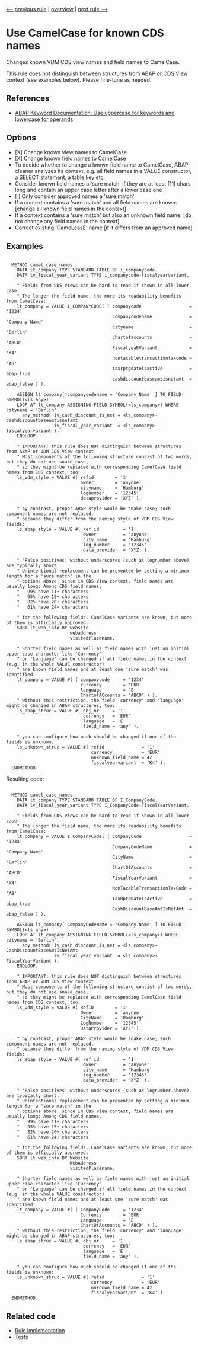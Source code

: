 [<-- previous rule](UpperAndLowerCaseRule.md) | [overview](../rules.md) | [next rule -->](IndentRule.md)

# Use CamelCase for known CDS names

Changes known VDM CDS view names and field names to CamelCase.

This rule does not distinguish between structures from ABAP or CDS View context \(see examples below\). Please fine-tune as needed.

## References

* [ABAP Keyword Documentation: Use uppercase for keywords and lowercase for operands](https://help.sap.com/doc/abapdocu_latest_index_htm/latest/en-US/index.htm?file=abenlower_upper_case_guidl.htm)

## Options

* \[X\] Change known view names to CamelCase
* \[X\] Change known field names to CamelCase
* To decide whether to change a known field name to CamelCase, ABAP cleaner analyzes its context, e.g. all field names in a VALUE constructor, a SELECT statement, a table key etc.
* Consider known field names a 'sure match' if they are at least \[11\] chars long and contain an upper case letter after a lower case one
* \[ \] Only consider approved names a 'sure match'
* If a context contains a 'sure match' and all field names are known: \[change all known field names in the context\]
* If a context contains a 'sure match' but also an unknown field name: \[do not change any field names in the context\]
* Correct existing 'CameLcasE' name \[if it differs from an approved name\]

## Examples


```ABAP

  METHOD camel_case_names.
    DATA lt_company TYPE STANDARD TABLE OF i_companycode.
    DATA lv_fiscal_year_variant TYPE i_companycode-fiscalyearvariant.

    " Fields from CDS Views can be hard to read if shown in all-lower case.
    " The longer the field name, the more its readability benefits from CamelCase:
    lt_company = VALUE I_COMPANYCODE( ( companycode                  = '1234'
                                        companycodename              = 'Company Name'
                                        cityname                     = 'Berlin'
                                        chartofaccounts              = 'ABCD'
                                        FiscalyeaRVariant            = 'K4'
                                        nontaxabletransactiontaxcode = 'AB'
                                        taxrptgdateisactive          = abap_true
                                        cashdiscountbaseamtisnetamt  = abap_false ) ).

    ASSIGN lt_company[ companycodename = 'Company Name' ] TO FIELD-SYMBOL(<ls_any>).
    LOOP AT lt_company ASSIGNING FIELD-SYMBOL(<ls_company>) WHERE cityname = 'Berlin'.
      any_method( iv_cash_discount_is_net = <ls_company>-cashdiscountbaseamtisnetamt
                  iv_fiscal_year_variant  = <ls_company>-fiscalyearvariant ).
    ENDLOOP.

    " IMPORTANT: this rule does NOT distinguish between structures from ABAP or VDM CDS View context.
    " Most components of the following structure consist of two words, but they do not use snake_case,
    " so they might be replaced with corresponding CamelCase field names from CDS context, too:
    ls_vdm_style = VALUE #( refid        = '1'
                            owner        = 'anyone'
                            cityname     = 'Hamburg'
                            lognumber    = '12345'
                            dataprovider = 'XYZ' ).

    " by contrast, proper ABAP style would be snake_case; such component names are not replaced,
    " because they differ from the naming style of VDM CDS View fields:
    ls_abap_style = VALUE #( ref_id         = '1'
                             owner          = 'anyone'
                             city_name      = 'Hamburg'
                             log_number     = '12345'
                             data_provider  = 'XYZ' ).

    " 'False positives' without underscores (such as lognumber above) are typically short.
    " Unintentional replacement can be prevented by setting a minimum length for a 'sure match' in the
    " options above, since in CDS View context, field names are usually long: Among CDS field names,
    "   99% have 11+ characters
    "   95% have 15+ characters
    "   82% have 20+ characters
    "   61% have 24+ characters

    " for the following fields, CamelCase variants are known, but none of them is officially approved:
    SORT lt_web_info BY website
                        webaddress
                        visitedPlacename.

    " Shorter field names as well as field names with just an initial upper case character like 'Currency'
    " or 'Language' can be changed if all field names in the context (e.g. in the whole VALUE constructor)
    " are known field names and at least one 'sure match' was identified:
    lt_company = VALUE #( ( companycode     = '1234'
                            currency        = 'EUR'
                            language        = 'E'
                            ChartofACcounts = 'ABCD' ) ).
    " without this restriction, the field 'currency' and 'language' might be changed in ABAP structures, too:
    ls_abap_struc = VALUE #( obj_nr     = '1'
                             currency   = 'EUR'
                             language   = 'E'
                             field_name = 'any' ).

    " you can configure how much should be changed if one of the fields is unknown:
    ls_unknown_struc = VALUE #( refid              = '1'
                                currency           = 'EUR'
                                unknown_field_name = 42
                                fiscalyearvariant  = 'K4' ).
  ENDMETHOD.
```

Resulting code:

```ABAP

  METHOD camel_case_names.
    DATA lt_company TYPE STANDARD TABLE OF I_CompanyCode.
    DATA lv_fiscal_year_variant TYPE I_CompanyCode-FiscalYearVariant.

    " Fields from CDS Views can be hard to read if shown in all-lower case.
    " The longer the field name, the more its readability benefits from CamelCase:
    lt_company = VALUE I_CompanyCode( ( CompanyCode                  = '1234'
                                        CompanyCodeName              = 'Company Name'
                                        CityName                     = 'Berlin'
                                        ChartOfAccounts              = 'ABCD'
                                        FiscalYearVariant            = 'K4'
                                        NonTaxableTransactionTaxCode = 'AB'
                                        TaxRptgDateIsActive          = abap_true
                                        CashDiscountBaseAmtIsNetAmt  = abap_false ) ).

    ASSIGN lt_company[ CompanyCodeName = 'Company Name' ] TO FIELD-SYMBOL(<ls_any>).
    LOOP AT lt_company ASSIGNING FIELD-SYMBOL(<ls_company>) WHERE cityname = 'Berlin'.
      any_method( iv_cash_discount_is_net = <ls_company>-CashDiscountBaseAmtIsNetAmt
                  iv_fiscal_year_variant  = <ls_company>-FiscalYearVariant ).
    ENDLOOP.

    " IMPORTANT: this rule does NOT distinguish between structures from ABAP or VDM CDS View context.
    " Most components of the following structure consist of two words, but they do not use snake_case,
    " so they might be replaced with corresponding CamelCase field names from CDS context, too:
    ls_vdm_style = VALUE #( RefID        = '1'
                            Owner        = 'anyone'
                            CityName     = 'Hamburg'
                            LogNumber    = '12345'
                            DataProvider = 'XYZ' ).

    " by contrast, proper ABAP style would be snake_case; such component names are not replaced,
    " because they differ from the naming style of VDM CDS View fields:
    ls_abap_style = VALUE #( ref_id         = '1'
                             owner          = 'anyone'
                             city_name      = 'Hamburg'
                             log_number     = '12345'
                             data_provider  = 'XYZ' ).

    " 'False positives' without underscores (such as lognumber above) are typically short.
    " Unintentional replacement can be prevented by setting a minimum length for a 'sure match' in the
    " options above, since in CDS View context, field names are usually long: Among CDS field names,
    "   99% have 11+ characters
    "   95% have 15+ characters
    "   82% have 20+ characters
    "   61% have 24+ characters

    " for the following fields, CamelCase variants are known, but none of them is officially approved:
    SORT lt_web_info BY Website
                        WebAddress
                        visitedPlacename.

    " Shorter field names as well as field names with just an initial upper case character like 'Currency'
    " or 'Language' can be changed if all field names in the context (e.g. in the whole VALUE constructor)
    " are known field names and at least one 'sure match' was identified:
    lt_company = VALUE #( ( CompanyCode     = '1234'
                            Currency        = 'EUR'
                            Language        = 'E'
                            ChartOfAccounts = 'ABCD' ) ).
    " without this restriction, the field 'currency' and 'language' might be changed in ABAP structures, too:
    ls_abap_struc = VALUE #( obj_nr     = '1'
                             currency   = 'EUR'
                             language   = 'E'
                             field_name = 'any' ).

    " you can configure how much should be changed if one of the fields is unknown:
    ls_unknown_struc = VALUE #( refid              = '1'
                                currency           = 'EUR'
                                unknown_field_name = 42
                                fiscalyearvariant  = 'K4' ).
  ENDMETHOD.
```

## Related code

* [Rule implementation](../../com.sap.adt.abapcleaner/src/com/sap/adt/abapcleaner/rules/prettyprinter/CamelCaseNameRule.java)
* [Tests](../../test/com.sap.adt.abapcleaner.test/src/com/sap/adt/abapcleaner/rules/prettyprinter/CamelCaseNameTest.java)

